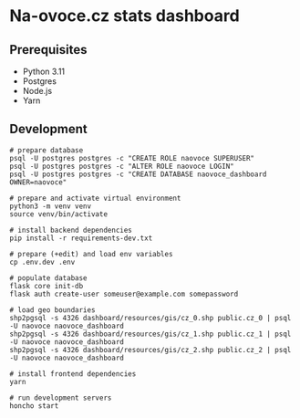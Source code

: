 # Na-ovoce.cz stats dashboard

## Prerequisites

* Python 3.11
* Postgres
* Node.js
* Yarn

## Development

    # prepare database
    psql -U postgres postgres -c "CREATE ROLE naovoce SUPERUSER"
    psql -U postgres postgres -c "ALTER ROLE naovoce LOGIN"
    psql -U postgres postgres -c "CREATE DATABASE naovoce_dashboard OWNER=naovoce"

    # prepare and activate virtual environment
    python3 -m venv venv
    source venv/bin/activate

    # install backend dependencies
    pip install -r requirements-dev.txt

    # prepare (+edit) and load env variables
    cp .env.dev .env

    # populate database
    flask core init-db
    flask auth create-user someuser@example.com somepassword

    # load geo boundaries
    shp2pgsql -s 4326 dashboard/resources/gis/cz_0.shp public.cz_0 | psql -U naovoce naovoce_dashboard
    shp2pgsql -s 4326 dashboard/resources/gis/cz_1.shp public.cz_1 | psql -U naovoce naovoce_dashboard
    shp2pgsql -s 4326 dashboard/resources/gis/cz_2.shp public.cz_2 | psql -U naovoce naovoce_dashboard

    # install frontend dependencies
    yarn

    # run development servers
    honcho start
